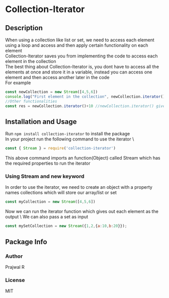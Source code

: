# Collection-Iterator
## Description
When using a collection like list or set, we need to access each element using a loop and access and then apply certain functionality on each element \
Collection-Iterator saves you from implementing the code to access each element in the collection\
The best thing about Collection-Iterator is, you dont have to access all the elements at once and store it in a variable, instead you can access one element and then access another later in the code\
For example
```javascript
const newCollection = new Stream([4,5,6])
console.log("First element in the collection", newCollection.iterator())
//Other functionalities
const res = newCollection.iterator()+10 //newCollection.iterator() gives the second element as the output
```
## Installation and Usage
Run ```npm install collection-iterator``` to install the package \
In your project run the following command to use the iterator \
```javascript
const { Stream } = require('collection-iterator')
```
This above command imports an function(Object) called Stream which has the required properties to run the iterator 
### Using Stream and new keyword
In order to use the iterator, we need to create an object with a property names collections which will store our array/list or set 
```javascript
const myCollection = new Stream([4,5,6])
```
Now we can run the iterator function which gives out each element as the output \ 
We can also pass a set as input
```javascript
const mySetCollection = new Stream({1,2,{a:10,b:20}});
```
## Package Info
### Author
Prajwal R
### License
MIT
